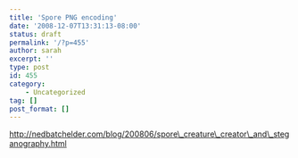 ```yaml
---
title: 'Spore PNG encoding'
date: '2008-12-07T13:31:13-08:00'
status: draft
permalink: '/?p=455'
author: sarah
excerpt: ''
type: post
id: 455
category:
    - Uncategorized
tag: []
post_format: []
---
```

http://nedbatchelder.com/blog/200806/spore\_creature\_creator\_and\_steganography.html